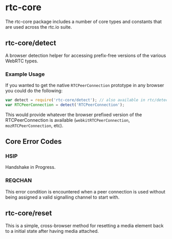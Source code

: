 # rtc-core

The rtc-core package includes a number of core types and constants that
are used across the rtc.io suite.

## rtc-core/detect

A browser detection helper for accessing prefix-free versions of the various
WebRTC types. 

### Example Usage

If you wanted to get the native `RTCPeerConnection` prototype in any browser
you could do the following:

```js
var detect = require('rtc-core/detect'); // also available in rtc/detect
var RTCPeerConnection = detect('RTCPeerConnection');
```

This would provide whatever the browser prefixed version of the
RTCPeerConnection is available (`webkitRTCPeerConnection`, 
`mozRTCPeerConnection`, etc).

## Core Error Codes

### HSIP

Handshake in Progress.

### REQCHAN

This error condition is encountered when a peer connection is used without
being assigned a valid signalling channel to start with.

## rtc-core/reset

This is a simple, cross-browser method for resetting a media element
back to a initial state after having media attached.
